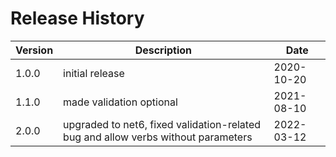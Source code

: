 # Release History

|Version|Description|Date|
|---|---|---|
|1.0.0|initial release|2020-10-20|
|1.1.0|made validation optional|2021-08-10|
|2.0.0|upgraded to net6, fixed validation-related bug and allow verbs without parameters|2022-03-12
